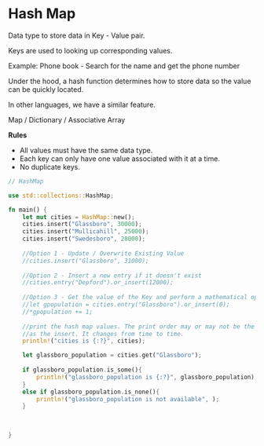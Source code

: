 # Hash Map

Data type to store data in Key - Value pair.

Keys are used to looking up corresponding values.

Example: Phone book - Search for the name and get the phone number

Under the hood, a hash function determines how to store data so the value can be quickly located.

In other languages, we have a similar feature.

Map / Dictionary / Associative Array

**Rules**

* All values must have the same data type.
* Each key can only have one value associated with it at a time.
* No duplicate keys.

```rust
// HashMap

use std::collections::HashMap;

fn main() {
    let mut cities = HashMap::new();
    cities.insert("Glassboro", 30000);
    cities.insert("Mullicahill", 25000);
    cities.insert("Swedesboro", 28000);
    
    //Option 1 - Update / Overwrite Existing Value
    //cities.insert("Glassboro", 31000);
    
    //Option 2 - Insert a new entry if it doesn't exist
    //cities.entry("Depford").or_insert(12000);
    
    //Option 3 - Get the value of the Key and perform a mathematical operation
    //let gpopulation = cities.entry("Glassboro").or_insert(0);
    //*gpopulation += 1;
    
    //print the hash map values. The print order may or may not be the same
    //as the insert. It changes from time to time.
    println!("cities is {:?}", cities);

    let glassboro_population = cities.get("Glassboro");
    
    if glassboro_population.is_some(){
        println!("glassboro_population is {:?}", glassboro_population);
    }
    else if glassboro_population.is_none(){
        println!("glassboro_population is not available", );
    }

    
    
}
```
